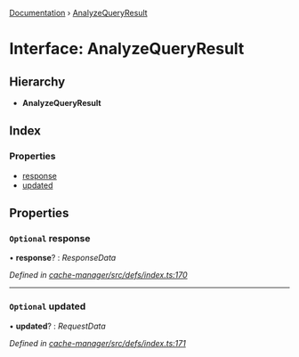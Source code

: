 [Documentation](../README.md) › [AnalyzeQueryResult](analyzequeryresult.md)

# Interface: AnalyzeQueryResult

## Hierarchy

* **AnalyzeQueryResult**

## Index

### Properties

* [response](analyzequeryresult.md#optional-response)
* [updated](analyzequeryresult.md#optional-updated)

## Properties

### `Optional` response

• **response**? : *ResponseData*

*Defined in [cache-manager/src/defs/index.ts:170](https://github.com/badbatch/graphql-box/blob/e36f8d4/packages/cache-manager/src/defs/index.ts#L170)*

___

### `Optional` updated

• **updated**? : *RequestData*

*Defined in [cache-manager/src/defs/index.ts:171](https://github.com/badbatch/graphql-box/blob/e36f8d4/packages/cache-manager/src/defs/index.ts#L171)*
